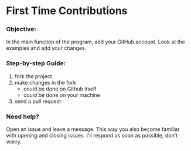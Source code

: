 # First Time Contributions
### Objective: ###
In the main function of the program, add your GitHub account. Look at the examples and add your changes.

### Step-by-step Guide: ###
1. fork the project
2. make changes in the fork
   - could be done on Github itself
   - could be done on your machine
4. send a pull request

### Need help? ###
Open an issue and leave a message. This way you also become familiar with opening and closing issues. I'll respond as soon as possible, don't worry.
